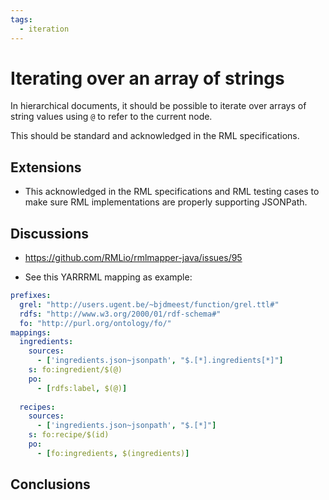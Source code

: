 ```yaml
---
tags:
  - iteration
---
```


# Iterating over an array of strings

In hierarchical documents, it should be possible to iterate over arrays of string values using `@` to refer to the current node. 

This should be standard and acknowledged in the RML specifications.

## Extensions

* This acknowledged in the RML specifications and RML testing cases to make sure RML implementations are properly supporting JSONPath.

## Discussions

- https://github.com/RMLio/rmlmapper-java/issues/95

* See this YARRRML mapping as example:

```yaml
prefixes:
  grel: "http://users.ugent.be/~bjdmeest/function/grel.ttl#"
  rdfs: "http://www.w3.org/2000/01/rdf-schema#"
  fo: "http://purl.org/ontology/fo/"
mappings:
  ingredients:
    sources:
      - ['ingredients.json~jsonpath', "$.[*].ingredients[*]"]
    s: fo:ingredient/$(@)
    po:
      - [rdfs:label, $(@)]
      
  recipes:
    sources:
      - ['ingredients.json~jsonpath', "$.[*]"]
    s: fo:recipe/$(id)
    po:
      - [fo:ingredients, $(ingredients)]
```

## Conclusions
